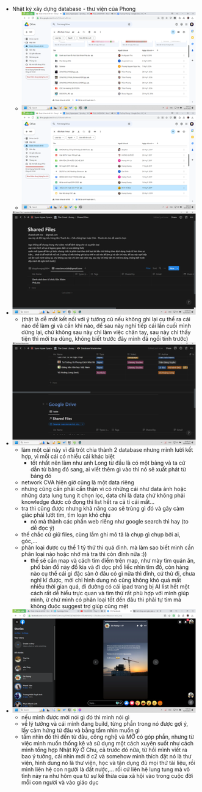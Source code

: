 - Nhật ký xây dựng database - thư viện của Phong
	- ![image.png](../assets/image_1685529060918_0.png)
	- ![image.png](../assets/image_1685529049647_0.png)
- ![image.png](../assets/image_1685510387133_0.png)
	- (thật là dễ mất kết nối với ý tưởng cũ nếu không ghi lại cụ thể ra cái nào để làm gì và cần khi nào, để sau này nghĩ tiếp cái lần cuối mình dừng lại, chứ không sau này chỉ làm việc chân tay, sau này chỉ thấy tiện thì mới tra dùng, không biết trước đây mình đã ngồi tính trước)
- ![image.png](../assets/image_1685511673219_0.png)
	- làm một cái này vì đã trót chia thành 2 database nhưng mình lười kết hợp, vì mỗi cái có nhiều cái khác biệt
		- tốt nhất nên làm như anh Long từ đầu là có một bảng và ta cứ dẫn từ bảng đó sang, ai viết thêm gì vào thì nó sẽ xuất phát từ bảng đó
	- network CVA hiện giờ cũng là một data riêng
	- nhưng cũng cần phải cẩn thận vì có những cái như data ảnh hoặc những data lung tung ít chọn lọc, data chỉ là data chứ không phải knowledge được cô đọng thì list hết ra cả tỉ cái mất...
	- tra thì cũng được nhưng khả năng cao sẽ trùng gì đó và gây cảm giác phải lướt tìm, tìm loạn khó chịu
		- nó mà thành các phần web riêng như google search thì hay (to dễ đọc ý)
	- thế chắc cứ giữ files, cùng lắm ghi mô tả là chụp gì chụp bởi ai, góc,...
	- phân loại được cụ thể 1 tỷ thứ thì quá đỉnh. mà làm sao biết mình cần phân loại nào hoặc nhớ mà tra thì còn đỉnh nữa :))
		- thế sẽ cần map và cách tìm điểm trên map, như mày tìm quán ăn, phố bán đồ này đồ kia và đi dọc phố liếc nhìn tìm đồ, còn hàng nào cụ thể cái gì đặc sản ở đâu có gì nữa thì đỉnh, cứ thử đi, chưa nghĩ kĩ được, mới chỉ hình dung nó cũng không khó quá mất nhiều thời gian quá, đi đường có cái ipad trang bị AI list hết một cách rất dễ hiểu trực quan và tìm thứ rất phù hợp với mình giúp mình, ừ chứ mình có phân loại tốt đến đâu thì phải tự tìm mà không đuộc suggest trợ giúp cũng mệt
- ![image.png](../assets/image_1685525680829_0.png)
	- nếu mình được mời nói gì đó thì mình nói gì
	- về lý tưởng và cái mình đang build, từng phần trong nó được gợi ý, lấy cảm hứng từ đâu và bằng tầm nhìn muốn gì
	- tầm nhìn đó thì đến từ đâu, công nghệ và MỞ có góp phần, nhưng từ việc mình muốn thống kê và sử dụng một cách xuyên suốt như cách mình tổng hợp Nhật Ký Ở Chu, cả trước đó nữa, từ hồi mình viết ra bao ý tưởng, cái nhìn mới ở c2 và somehow mình thích đặt nó là thư viện, hình dung nó là thư viện, học và tận dụng đủ mọi thứ tài liệu, rồi mình liên hệ con người là đất nước,... rồi cứ liên hệ lung tung mà vô tình nảy ra như hôm qua từ sự kế thừa của xã hội vào trong cuộc đời mỗi con người và vào giáo dục